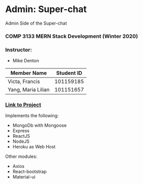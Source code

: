# Admin: Super-chat
Admin Side of the Super-chat

### COMP 3133 MERN Stack Development (Winter 2020)
### Instructor: 
- Mike Denton

| Member Name |Student ID|
|----------|:-------------:|
| Victa, Francis |101159185|
| Yang, Maria Lilian |101151657|

### [Link to Project](http://chat-masters.herokuapp.com/)

Implements the following:
- MongoDb with Mongoose
- Express
- ReactJS
- NodeJS
- Heroku as Web Host

Other modules:
- Axios
- React-bootstrap
- Material-ui

